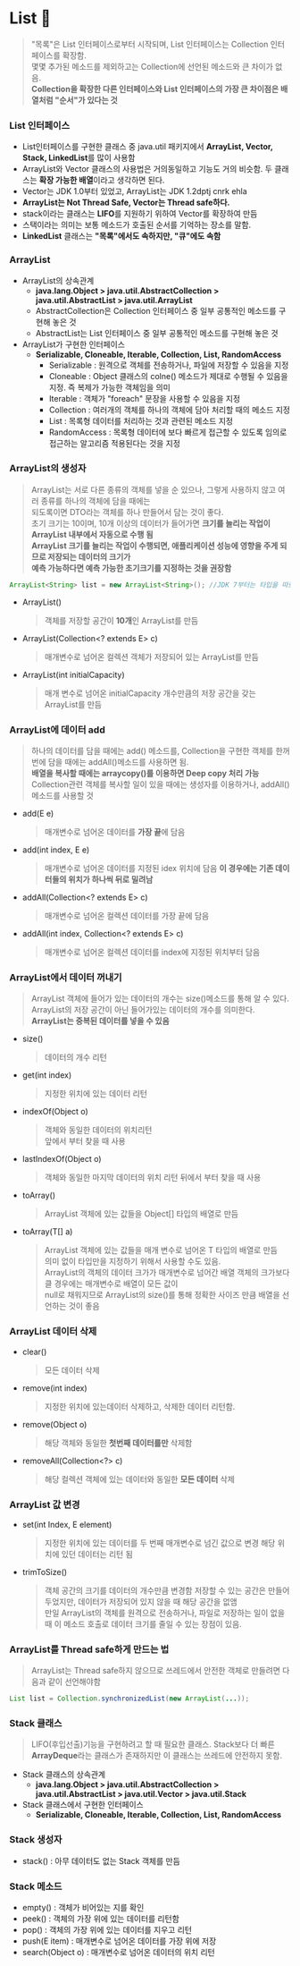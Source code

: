 # List 📌
> "목록"은 List 인터페이스로부터 시작되며, List 인터페이스는 Collection 인터페이스를 확장함.   
> 몇몇 추가된 메소드를 제외하고는 Collection에 선언된 메소드와 큰 차이가 없음.   
> **Collection을 확장한 다른 인터페이스와 List 인터페이스의 가장 큰 차이점은 배열처럼 "순서"가 있다는 것**

### List 인터페이스
  * List인터페이스를 구현한 클래스 중 java.util 패키지에서 **ArrayList, Vector, Stack, LinkedList**를 많이 사용함
  * ArrayList와 Vector 클래스의 사용법은 거의동일하고 기능도 거의 비슷함. 두 클래스는 **확장 가능한 배열**이라고 생각하면 된다.
  * Vector는 JDK 1.0부터 있었고, ArrayList는 JDK 1.2dptj cnrk ehla
  * **ArrayList는 Not Thread Safe, Vector는 Thread safe하다.**
  * stack이라는 클래스는 **LIFO**를 지원하기 위하여 Vector를 확장하여 만듬
  * 스택이라는 의미는 보통 메소드가 호출된 순서를 기억하는 장소를 말함.
  * **LinkedList** 클래스는 **"목록"에서도 속하지만, "큐"에도 속함**

### ArrayList
  * ArrayList의 상속관계
    * **java.lang.Object > java.util.AbstractCollection<E> > java.util.AbstractList<E> > java.util.ArrayList<E>**
    * AbstractCollection은 Collection 인터페이스 중 일부 공통적인 메소드를 구현해 놓은 것
    * AbstractList는 List 인터페이스 중 일부 공통적인 메소드를 구현해 놓은 것
  * ArrayList가 구현한 인터페이스
    * **Serializable, Cloneable, Iterable<E>, Collection<E>, List<E>, RandomAccess**
      * Serializable : 원격으로 객체를 전송하거나, 파일에 저장할 수 있음을 지정
      * Cloneable : Object 클래스의 colne() 메소드가 제대로 수행될 수 있음을 지정. 즉 복제가 가능한 객체임을 의미
      * Iterable<E> : 객체가 "foreach" 문장을 사용할 수 있음을 지정
      * Collection<E> : 여러개의 객체를 하나의 객체에 담아 처리할 때의 메소드 지정
      * List<E> : 목록형 데이터를 처리하는 것과 관련된 메소드 지정
      * RandomAccess : 목록형 데이터에 보다 빠르게 접근할 수 있도록 임의로 접근하는 알고리즘 적용된다는 것을 지정

### ArrayList의 생성자
> ArrayList는 서로 다른 종류의 객체를 넣을 순 있으나, 그렇게 사용하지 않고 여러 종류를 하나의 객체에 담을 때에는   
> 되도록이면 DTO라는 객체를 하나 만들어서 담는 것이 좋다.   
> 초기 크기는 10이며, 10개 이상의 데이터가 들어가면 **크기를 늘리는 작업이 ArrayList 내부에서 자동으로 수행 됨**   
> **ArrayList 크기를 늘리는 작업이 수행되면, 애플리케이션 성능에 영향을 주게 되므로 저장되는 데이터의 크기가**   
> **예측 가능하다면 예측 가능한 초기크기를 지정하는 것을 권장함**
```java
ArrayList<String> list = new ArrayList<String>(); //JDK 7부터는 타입을 따로 적지 않고 <>로만 사용 가능
```
* ArrayList()
  > 객체를 저장할 공간이 **10개**인 ArrayList를 만듬
* ArrayList(Collection<? extends E> c)
  > 매개변수로 넘어온 컬렉션 객체가 저장되어 있는 ArrayList를 만듬
* ArrayList(int initialCapacity)
  > 매개 변수로 넘어온 initialCapacity 개수만큼의 저장 공간을 갖는 ArrayList를 만듬

### ArrayList에 데이터 add
> 하나의 데이터를 담을 때에는 add() 메소드를, Collection을 구현한 객체를 한꺼번에 담을 때에는 addAll()메소드를 사용하면 됨.    
> **배열을 복사할 때에는 arraycopy()를 이용하면 Deep copy 처리 가능**   
> Collection관련 객체를 복사할 일이 있을 때에는 생성자를 이용하거나, addAll() 메소드를 사용할 것
* add(E e)
  > 매개변수로 넘어온 데이터를 **가장 끝**에 담음
* add(int index, E e)
  > 매개변수로 넘어온 데이터를 지정된 idex 위치에 담음
  > **이 경우에는 기존 데이터들의 위치가 하나씩 뒤로 밀려남**
* addAll(Collection<? extends E> c)
  > 매개변수로 넘어온 컬렉션 데이터를 가장 끝에 담음
* addAll(int index, Collection<? extends E> c)
  > 매개변수로 넘어온 컬렉션 데이터를 index에 지정된 위치부터 담음

### ArrayList에서 데이터 꺼내기
> ArrayList 객체에 들어가 있는 데이터의 개수는 size()메소드를 통해 알 수 있다.   
> ArrayList의 저장 공간이 아닌 들어가있는 데이터의 개수를 의미한다.   
> **ArrayList는 중복된 데이터를 넣을 수 있음**
* size()
  > 데이터의 개수 리턴
* get(int index)
  > 지정한 위치에 있는 데이터 리턴
* indexOf(Object o)
  > 객체와 동일한 데이터의 위치리턴   
  > 앞에서 부터 찾을 때 사용
* lastIndexOf(Object o)
  > 객체와 동일한 마지막 데이터의 위치 리턴
  > 뒤에서 부터 찾을 때 사용
* toArray()
  > ArrayList 객체에 있는 값들을 Object[] 타입의 배열로 만듬
* toArray(T[] a)
  > ArrayList 객체에 있는 값들을 매개 변수로 넘어온 T 타입의 배열로 만듬   
  > 의미 없이 타입만을 지정하기 위해서 사용할 수도 있음.   
  > ArrayList의 객체의 데이터 크가가 매개변수로 넘어간 배열 객체의 크가보다 클 경우에는 매개변수로 배열이 모든 값이   
  > null로 채워지므로 ArrayList의 size()를 통해 정확한 사이즈 만큼 배열을 선언하는 것이 좋음

### ArrayList 데이터 삭제
* clear()
  > 모든 데이터 삭제
* remove(int index)
  > 지정한 위치에 있는데이터 삭제하고, 삭제한 데이터 리턴함.
* remove(Object o)
  > 해당 객체와 동일한 **첫번째 데이터를만** 삭제함
* removeAll(Collection<?> c)
  > 해당 컬렉션 객체에 있는 데이터와 동일한 **모든 데이터** 삭제

### ArrayList 값 변경
* set(int Index, E element)
  > 지정한 위치에 있는 데이터를 두 번째 매개변수로 넘긴 값으로 변경
  > 해당 위치에 있던 데이터는 리턴 됨
* trimToSize()
  > 객체 공간의 크기를 데이터의 개수만큼 변경함
  > 저장할 수 있는 공간은 만들어 두었지만, 데이터가 저장되어 있지 않을 때 해당 공간을 없앰    
  > 만일 ArrayList의 객체를 원격으로 전송하거나, 파일로 저장하는 일이 없을 때 이 메소드 호출로 데이터 크기를 줄일 수 있는 장점이 있음.

### ArrayList를 Thread safe하게 만드는 법
> ArrayList는 Thread safe하지 않으므로 쓰레드에서 안전한 객체로 만들려면 다음과 같이 선언해야함
```java
List list = Collection.synchronizedList(new ArrayList(...));
```

### Stack 클래스
> LIFO(후입선출)기능을 구현하려고 할 때 필요한 클래스.
> Stack보다 더 빠른 **ArrayDeque**라는 클래스가 존재하지만 이 클래스는 쓰레드에 안전하지 못함.
* Stack 클래스의 상속관계
  * **java.lang.Object > java.util.AbstractCollection<E> > java.util.AbstractList<E> > java.util.Vector<E> > java.util.Stack<E>**
* Stack 클래스에서 구현한 인터페이스
  * **Serializable, Cloneable, Iterable<E>, Collection<E>, List<E>, RandomAccess**

### Stack 생성자
* stack() : 아무 데이터도 없는 Stack 객체를 만듬

### Stack 메소드
* empty() : 객체가 비어있는 지를 확인
* peek() : 객체의 가장 위에 있는 데이터를 리턴함
* pop() : 객체의 가장 위에 있는 데이터를 지우고 리턴
* push(E item) : 매개변수로 넘어온 데이터를 가장 위에 저장
* search(Object o) : 매개변수로 넘어온 데이터의 위치 리턴
